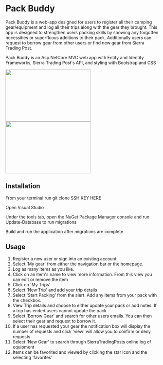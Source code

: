 # Pack Buddy

Pack Buddy is a web-app designed for users to register all their camping gear/equipment and log all their trips along with the gear they brought. This app is designed to strengthen users packing skills by showing any forgotten necessities or superfluous additions to their pack. Additionally users can request to borrow gear from other users or find new gear from Sierra Trading Post.

Pack Buddy is an Asp.NetCore MVC web app with Entity and Identity Frameworks, Sierra Trading Post's API, and styling with Bootstrap and CSS

<img src="~/images/pb-1.jpg" height="170" width="280">      <img src="~/images/pb-2.jpg" height="170" width="280">

## Installation

From your terminal run git clone SSH KEY HERE

Open Visual Studio

Under the tools tab, open the NuGet Package Manager console and run Update-Database to run migrations

Build and run the application after migrations are complete

## Usage
1. Register a new user or sign into an existing account
2. Select 'My gear' from either the navigation bar or the homepage.
3. Log as many items as you like.
4. Click on an item's name to view more information. From this view you can edit or remove the item
5. Click on 'My Trips'
6. Select 'New Trip' and add your trip details
7. Select 'Start Packing' from the alert. Add any items from your pack with the checkbox.
8. View Trip details and choose to either update your pack or add notes. If a trip has ended users cannot update the pack
9. Select 'Borrow Gear' and search for other users emails. You can then select their gear and request to borrow it.
10. If a user has requested your gear the notification box will display the number of requests and click 'view' will allow you to confirm or deny requests
11. Select 'New Gear' to search through SierraTradingPosts online log of equipment
12. Items can be favorited and viewed by clicking the star icon and the selecting 'favorites'
